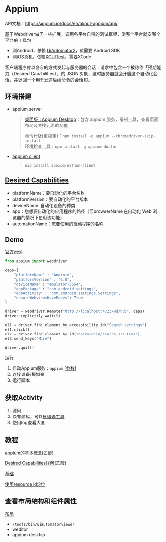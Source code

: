 # Appium

API文档：<https://appium.io/docs/en/about-appium/api/>

基于Webdriver做了一些扩展，调用各平台自带的测试框架，测哪个平台就安哪个平台的工具包

- 测Android，依赖 [UiAutomator2](https://appium.io/docs/en/drivers/android-uiautomator2/)，就需要 Android SDK
- 测iOS真机，依赖[XCUITest](https://appium.io/docs/en/drivers/ios-xcuitest-real-devices/)，需要XCode

客户端程序库以各自的方式发起与服务器的会话：请求中包含一个被称作「预期能力（Desired Capabilities）」的 JSON 对象，这时服务器就会开启这个自动化会话，并返回一个用于发送后续命令的会话 ID。

## 环境搭建

- appium server
  > [桌面版：Appium Desktop](https://github.com/appium/appium-desktop/releases)：包含 appium 服务，录制工具，查看页面布局及查找元素的功能
  >
  > 命令行版(更稳定)：`npm install -g appium --chromedriver-skip-install`  
  > 环境检查工具：`npm install -g appium-doctor`

- [appium client](https://github.com/appium/python-client)
  > `pip install appium-python-client`

## [Desired Capabilities](https://appium.io/docs/en/writing-running-appium/caps/index.html)

- platformName：要自动化的平台名称
- platformVersion：要自动化的平台版本
- deviceName: 自动化设备的种类
- app：您想要自动化的应用程序的路径（但browserName 在自动化 Web 浏览器的情况下使用该功能）
- automationName：您要使用的驱动程序的名称

## Demo

[官方示例](https://github1s.com/appium/appium/blob/master/sample-code/python/README.md)

```python
from appium import webdriver

caps={
    "platformName" : "Android",
    "platformVersion" : "6.0",
    "deviceName" : "emulator-5554",
    "appPackage" : "com.android.settings",
    "appActivity" : "com.android.settings.Settings",
    "ensureWebviewsHavePages": True
}

driver = webdriver.Remote("http://localhost:4723/wd/hub", caps)
driver.implicitly_wait(5)

el1 = driver.find_element_by_accessibility_id("Search settings")
el1.click()
el2 = driver.find_element_by_id("android:id/search_src_text")
el2.send_keys("More")

driver.quit()
```

运行

1. 启动Appium服务：`appium` [[参数](https://appium.io/docs/en/writing-running-appium/server-args/index.html)]
2. 连接设备/模拟器
3. 运行脚本

## 获取Activity

1. 源码
2. 没有源码，可以[反编译工具](http://www.cnblogs.com/nbkhic/p/3806951.html)
3. 使用log查看大法

## 教程

[appium的基本概念](http://www.cnblogs.com/nbkhic/p/3803830.html)(乙醇)

[Desired Capabilities详解](http://www.cnblogs.com/nbkhic/p/3805805.html)(乙醇)

[基础](http://www.cnblogs.com/nbkhic/p/3807871.html)

[使用resource id定位](http://www.cnblogs.com/nbkhic/p/3813792.html)

## 查看布局结构和组件属性

[布局](https://developer.android.com/guide/topics/resources/layout-resource)

- `/tools/bin/uiautomatorviewer`
- weditor
- appium desktop
